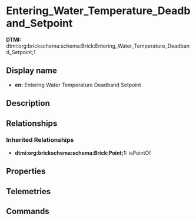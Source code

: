 # Entering_Water_Temperature_Deadband_Setpoint
**DTMI:** dtmi:org:brickschema:schema:Brick:Entering_Water_Temperature_Deadband_Setpoint;1
## Display name
- **en:** Entering Water Temperature Deadband Setpoint
## Description
## Relationships
### Inherited Relationships
* **dtmi:org:brickschema:schema:Brick:Point;1:** isPointOf
## Properties
## Telemetries
## Commands
